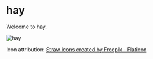 <div class="oranda-hide">

# hay

</div>

Welcome to hay.

![hay](https://github.com/[lunchtimecode]/[hay]/blob/[main]/static/hay.png?raw=true)

Icon attribution:
<a href="https://www.flaticon.com/free-icons/straw" title="straw icons">Straw icons created by Freepik - Flaticon</a>